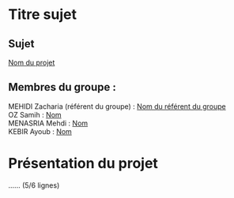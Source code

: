 # Titre sujet   

## Sujet    

[Nom du projet](https://login.github.io/projet/)

## Membres du groupe :

MEHIDI Zacharia (référent du groupe) :  [Nom du référent du groupe](mailto:login@edu.univ-fcomte.fr?subject=SAE_1_05_06)  
OZ Samih : [Nom](mailto:login@edu.univ-fcomte.fr?subject=SAE_1_05_06)   
MENASRIA Mehdi : [Nom](mailto:login@edu.univ-fcomte.fr?subject=SAE_1_05_06)  
KEBIR Ayoub : [Nom](mailto:akebir2@edu.univ-fcomte.fr?subject=SAE_1_05_06)  


# Présentation du projet

...... (5/6 lignes)
